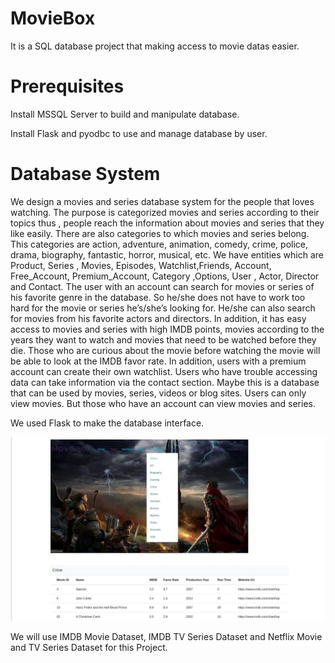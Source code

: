 # MovieBox
It is a SQL database  project that making access to movie datas easier. 

# Prerequisites

Install MSSQL Server to build and manipulate database.

Install Flask and pyodbc to use and manage database by user.



# Database System
We design a movies and series database system for the people that loves watching. The
purpose is categorized movies and series according to their topics thus , people reach the
information about movies and series that they like easily. There are also categories to
which movies and series belong. This categories are action, adventure, animation, comedy,
crime, police, drama, biography, fantastic, horror, musical, etc. We have entities which are
Product, Series , Movies, Episodes, Watchlist,Friends, Account, Free_Account,
Premium_Account, Category ,Options, User , Actor, Director and Contact. The user with an
account can search for movies or series of his favorite genre in the database. So he/she
does not have to work too hard for the movie or series he’s/she’s looking for. He/she can
also search for movies from his favorite actors and directors. In addition, it has easy
access to movies and series with high IMDB points, movies according to the years they
want to watch and movies that need to be watched before they die. Those who are curious
about the movie before watching the movie will be able to look at the IMDB favor rate. In
addition, users with a premium account can create their own watchlist. Users who have
trouble accessing data can take information via the contact section. Maybe this is a
database that can be used by movies, series, videos or blog sites. Users can only view
movies. But those who have an account can view movies and series.

We used Flask to make the database interface.

![alt text](https://github.com/newsteps8/MovieBox/blob/master/Screenshot%20from%202020-01-21%2018-30-03.jpg)


We will use IMDB Movie Dataset, IMDB TV Series Dataset and Netflix Movie and TV
Series Dataset for this Project.
